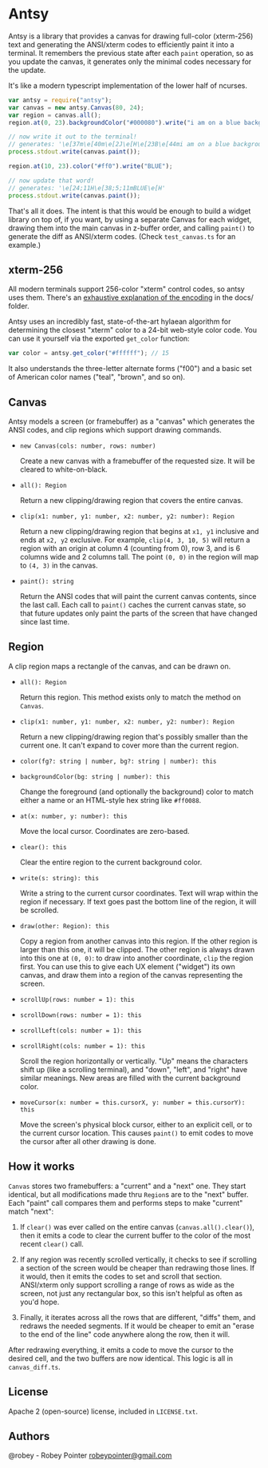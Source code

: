 # Antsy

Antsy is a library that provides a canvas for drawing full-color (xterm-256) text and generating the ANSI/xterm codes to efficiently paint it into a terminal. It remembers the previous state after each `paint` operation, so as you update the canvas, it generates only the minimal codes necessary for the update.

It's like a modern typescript implementation of the lower half of ncurses.

```javascript
var antsy = require("antsy");
var canvas = new antsy.Canvas(80, 24);
var region = canvas.all();
region.at(0, 23).backgroundColor("#000080").write("i am on a blue background!");

// now write it out to the terminal!
// generates: '\e[37m\e[40m\e[2J\e[H\e[23B\e[44mi am on a blue background!\e[H'
process.stdout.write(canvas.paint());

region.at(10, 23).color("#ff0").write("BLUE");

// now update that word!
// generates: '\e[24;11H\e[38;5;11mBLUE\e[H'
process.stdout.write(canvas.paint());
```

That's all it does. The intent is that this would be enough to build a widget library on top of, if you want, by using a separate Canvas for each widget, drawing them into the main canvas in z-buffer order, and calling `paint()` to generate the diff as ANSI/xterm codes. (Check `test_canvas.ts` for an example.)


## xterm-256

All modern terminals support 256-color "xterm" control codes, so antsy uses them. There's an [exhaustive explanation of the encoding](docs/xterm-256.md) in the docs/ folder.

Antsy uses an incredibly fast, state-of-the-art hylaean algorithm for determining the closest "xterm" color to a 24-bit web-style color code. You can use it yourself via the exported `get_color` function:

```javascript
var color = antsy.get_color("#ffffff"); // 15
```

It also understands the three-letter alternate forms ("f00") and a basic set of American color names ("teal", "brown", and so on).


## Canvas

Antsy models a screen (or framebuffer) as a "canvas" which generates the ANSI codes, and clip regions which support drawing commands.

- `new Canvas(cols: number, rows: number)`

    Create a new canvas with a framebuffer of the requested size. It will be cleared to white-on-black.

- `all(): Region`

    Return a new clipping/drawing region that covers the entire canvas.

- `clip(x1: number, y1: number, x2: number, y2: number): Region`

    Return a new clipping/drawing region that begins at `x1, y1` inclusive and ends at `x2, y2` exclusive. For example, `clip(4, 3, 10, 5)` will return a region with an origin at column 4 (counting from 0), row 3, and is 6 columns wide and 2 columns tall. The point `(0, 0)` in the region will map to `(4, 3)` in the canvas.

- `paint(): string`

    Return the ANSI codes that will paint the current canvas contents, since the last call. Each call to `paint()` caches the current canvas state, so that future updates only paint the parts of the screen that have changed since last time.


## Region

A clip region maps a rectangle of the canvas, and can be drawn on.

- `all(): Region`

    Return this region. This method exists only to match the method on `Canvas`.

- `clip(x1: number, y1: number, x2: number, y2: number): Region`

    Return a new clipping/drawing region that's possibly smaller than the current one. It can't expand to cover more than the current region.

- `color(fg?: string | number, bg?: string | number): this`
- `backgroundColor(bg: string | number): this`

    Change the foreground (and optionally the background) color to match either a name or an HTML-style hex string like `#ff0088`.

- `at(x: number, y: number): this`

    Move the local cursor. Coordinates are zero-based.

- `clear(): this`

    Clear the entire region to the current background color.

- `write(s: string): this`

    Write a string to the current cursor coordinates. Text will wrap within the region if necessary. If text goes past the bottom line of the region, it will be scrolled.

- `draw(other: Region): this`

    Copy a region from another canvas into this region. If the other region is larger than this one, it will be clipped. The other region is always drawn into this one at `(0, 0)`: to draw into another coordinate, `clip` the region first. You can use this to give each UX element ("widget") its own canvas, and draw them into a region of the canvas representing the screen.

- `scrollUp(rows: number = 1): this`
- `scrollDown(rows: number = 1): this`
- `scrollLeft(cols: number = 1): this`
- `scrollRight(cols: number = 1): this`

    Scroll the region horizontally or vertically. "Up" means the characters shift up (like a scrolling terminal), and "down", "left", and "right" have similar meanings. New areas are filled with the current background color.

- `moveCursor(x: number = this.cursorX, y: number = this.cursorY): this`

    Move the screen's physical block cursor, either to an explicit cell, or to the current cursor location. This causes `paint()` to emit codes to move the cursor after all other drawing is done.


## How it works

`Canvas` stores two framebuffers: a "current" and a "next" one. They start identical, but all modifications made thru `Region`s are to the "next" buffer. Each "paint" call compares them and performs steps to make "current" match "next":

1. If `clear()` was ever called on the entire canvas (`canvas.all().clear()`), then it emits a code to clear the current buffer to the color of the most recent `clear()` call.

2. If any region was recently scrolled vertically, it checks to see if scrolling a section of the screen would be cheaper than redrawing those lines. If it would, then it emits the codes to set and scroll that section. ANSI/xterm only support scrolling a range of rows as wide as the screen, not just any rectangular box, so this isn't helpful as often as you'd hope.

3. Finally, it iterates across all the rows that are different, "diffs" them, and redraws the needed segments. If it would be cheaper to emit an "erase to the end of the line" code anywhere along the row, then it will.

After redrawing everything, it emits a code to move the cursor to the desired cell, and the two buffers are now identical. This logic is all in `canvas_diff.ts`.


## License

Apache 2 (open-source) license, included in `LICENSE.txt`.


## Authors

@robey - Robey Pointer <robeypointer@gmail.com>
